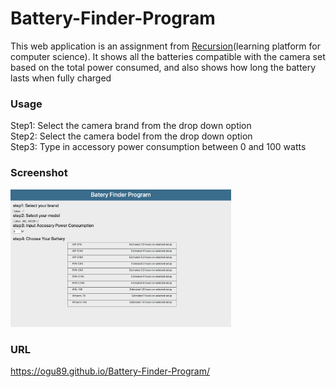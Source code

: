 # Battery-Finder-Program

This web application is an assignment from <a href="https://recursionist.io/">Recursion</a>(learning platform for computer science).
It shows all the batteries compatible with the camera set based on the total power consumed, and also shows how long the battery lasts when fully charged

### Usage
Step1: Select the camera brand from the drop down option<br>
Step2: Select the camera bodel from the drop down option<br>
Step3: Type in accessory power consumption between 0 and 100 watts

### Screenshot
<img alt="1 screenshot" src="screenshots/Battery.jpg" width=70%>

### URL
<a href="https://ogu89.github.io/Battery-Finder-Program/">https://ogu89.github.io/Battery-Finder-Program/</a>

